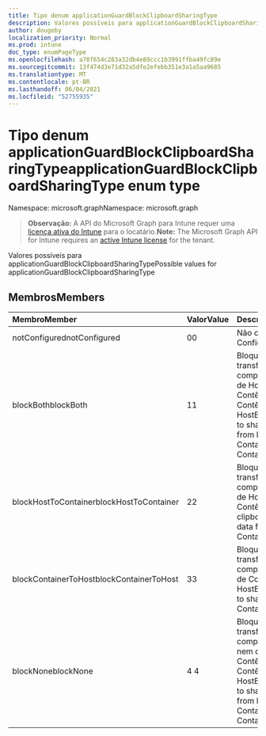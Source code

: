 ```yaml
---
title: Tipo denum applicationGuardBlockClipboardSharingType
description: Valores possíveis para applicationGuardBlockClipboardSharingType
author: dougeby
localization_priority: Normal
ms.prod: intune
doc_type: enumPageType
ms.openlocfilehash: a70f654c283a32db4e89ccc1b3991ffba49fc89e
ms.sourcegitcommit: 13f474d3e71d32a5dfe2efebb351e3a1a5aa9685
ms.translationtype: MT
ms.contentlocale: pt-BR
ms.lasthandoff: 06/04/2021
ms.locfileid: "52755935"
---
```

# <a name="applicationguardblockclipboardsharingtype-enum-type"></a><span data-ttu-id="1a957-103">Tipo denum applicationGuardBlockClipboardSharingType</span><span class="sxs-lookup"><span data-stu-id="1a957-103">applicationGuardBlockClipboardSharingType enum type</span></span>

<span data-ttu-id="1a957-104">Namespace: microsoft.graph</span><span class="sxs-lookup"><span data-stu-id="1a957-104">Namespace: microsoft.graph</span></span>

> <span data-ttu-id="1a957-105">**Observação:** A API do Microsoft Graph para Intune requer uma [licença ativa do Intune](https://go.microsoft.com/fwlink/?linkid=839381) para o locatário.</span><span class="sxs-lookup"><span data-stu-id="1a957-105">**Note:** The Microsoft Graph API for Intune requires an [active Intune license](https://go.microsoft.com/fwlink/?linkid=839381) for the tenant.</span></span>

<span data-ttu-id="1a957-106">Valores possíveis para applicationGuardBlockClipboardSharingType</span><span class="sxs-lookup"><span data-stu-id="1a957-106">Possible values for applicationGuardBlockClipboardSharingType</span></span>

## <a name="members"></a><span data-ttu-id="1a957-107">Membros</span><span class="sxs-lookup"><span data-stu-id="1a957-107">Members</span></span>
|<span data-ttu-id="1a957-108">Membro</span><span class="sxs-lookup"><span data-stu-id="1a957-108">Member</span></span>|<span data-ttu-id="1a957-109">Valor</span><span class="sxs-lookup"><span data-stu-id="1a957-109">Value</span></span>|<span data-ttu-id="1a957-110">Descrição</span><span class="sxs-lookup"><span data-stu-id="1a957-110">Description</span></span>|
|:---|:---|:---|
|<span data-ttu-id="1a957-111">notConfigured</span><span class="sxs-lookup"><span data-stu-id="1a957-111">notConfigured</span></span>|<span data-ttu-id="1a957-112">0</span><span class="sxs-lookup"><span data-stu-id="1a957-112">0</span></span>|<span data-ttu-id="1a957-113">Não configurado</span><span class="sxs-lookup"><span data-stu-id="1a957-113">Not Configured</span></span>|
|<span data-ttu-id="1a957-114">blockBoth</span><span class="sxs-lookup"><span data-stu-id="1a957-114">blockBoth</span></span>|<span data-ttu-id="1a957-115">1</span><span class="sxs-lookup"><span data-stu-id="1a957-115">1</span></span>|<span data-ttu-id="1a957-116">Bloquear área de transferência para compartilhar dados de Host para Contêiner e de Contêiner para Host</span><span class="sxs-lookup"><span data-stu-id="1a957-116">Block clipboard to share data both from Host to Container and from Container to Host</span></span>|
|<span data-ttu-id="1a957-117">blockHostToContainer</span><span class="sxs-lookup"><span data-stu-id="1a957-117">blockHostToContainer</span></span>|<span data-ttu-id="1a957-118">2</span><span class="sxs-lookup"><span data-stu-id="1a957-118">2</span></span>|<span data-ttu-id="1a957-119">Bloquear área de transferência para compartilhar dados de Host para Contêiner</span><span class="sxs-lookup"><span data-stu-id="1a957-119">Block clipboard to share data from Host to Container</span></span>|
|<span data-ttu-id="1a957-120">blockContainerToHost</span><span class="sxs-lookup"><span data-stu-id="1a957-120">blockContainerToHost</span></span>|<span data-ttu-id="1a957-121">3</span><span class="sxs-lookup"><span data-stu-id="1a957-121">3</span></span>|<span data-ttu-id="1a957-122">Bloquear área de transferência para compartilhar dados de Contêiner para Host</span><span class="sxs-lookup"><span data-stu-id="1a957-122">Block clipboard to share data from Container to Host</span></span>|
|<span data-ttu-id="1a957-123">blockNone</span><span class="sxs-lookup"><span data-stu-id="1a957-123">blockNone</span></span>|<span data-ttu-id="1a957-124">4 </span><span class="sxs-lookup"><span data-stu-id="1a957-124">4</span></span>|<span data-ttu-id="1a957-125">Bloquear área de transferência para compartilhar dados nem de Host para Contêiner nem de Contêiner para Host</span><span class="sxs-lookup"><span data-stu-id="1a957-125">Block clipboard to share data neither from Host to Container nor from Container to Host</span></span>|




